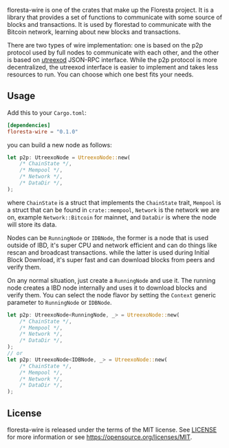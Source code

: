 floresta-wire is one of the crates that make up the Floresta project. It is a library that provides a set of functions to communicate with some source of blocks and transactions. It is used by florestad to communicate with the Bitcoin network, learning about new blocks and transactions.

There are two types of wire implementation: one is based on the p2p protocol used by full nodes to communicate with each other, and the other is based on [utreexod](https://github.com/utreexo/utreexod) JSON-RPC interface. While the p2p protocol is more decentralized, the utreexod interface is easier to implement and takes less resources to run. You can choose which one best fits your needs.

## Usage

Add this to your `Cargo.toml`:

```toml
[dependencies]
floresta-wire = "0.1.0"
```

you can build a new node as follows:

```rust
let p2p: UtreexoNode = UtreexoNode::new(
    /* ChainState */,
    /* Mempool */,
    /* Network */,
    /* DataDir */,
);
```
where `ChainState` is a struct that implements the `ChainState` trait, `Mempool` is a struct that can be found in `crate::mempool`, `Network` is the network we are on, example `Network::Bitcoin` for mainnet, and `DataDir` is where the node will store its data.

Nodes can be `RunningNode` or `IDBNode`, the former is a node that is used outside of IBD, it's super CPU and network efficient and can do things like rescan and broadcast transactions. while the latter is used during Initial Block Download, it's super fast and can download blocks from peers and verify them.

On any normal situation, just create a `RunningNode` and use it. The running node
creates a IBD node internally and uses it to download blocks and verify them. You can select the node flavor by setting the `Context` generic parameter to `RunningNode` or `IDBNode`.

```rust
let p2p: UtreexoNode<RunningNode, _> = UtreexoNode::new(
    /* ChainState */,
    /* Mempool */,
    /* Network */,
    /* DataDir */,
);
// or
let p2p: UtreexoNode<IDBNode, _> = UtreexoNode::new(
    /* ChainState */,
    /* Mempool */,
    /* Network */,
    /* DataDir */,
);
```

## License

floresta-wire is released under the terms of the MIT license. See [LICENSE](LICENSE) for more information or see https://opensource.org/licenses/MIT.
